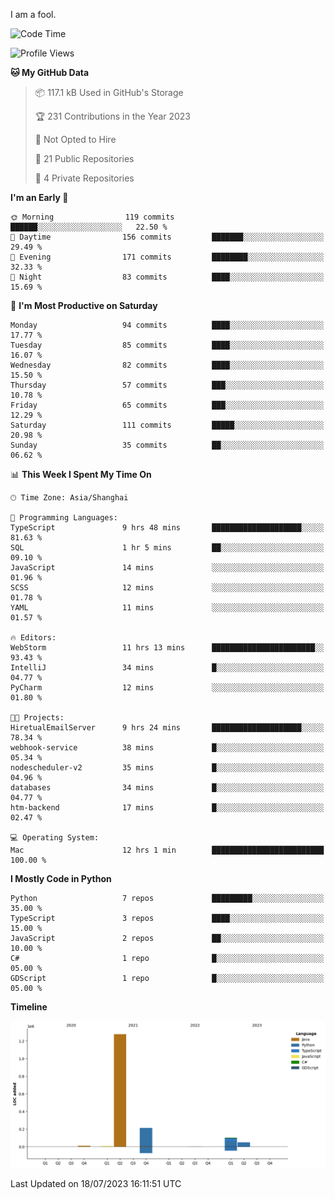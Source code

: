 I am a fool.

<!--START_SECTION:waka-->
![Code Time](http://img.shields.io/badge/Code%20Time-545%20hrs%209%20mins-blue)

![Profile Views](http://img.shields.io/badge/Profile%20Views-0-blue)

**🐱 My GitHub Data** 

> 📦 117.1 kB Used in GitHub's Storage 
 > 
> 🏆 231 Contributions in the Year 2023
 > 
> 🚫 Not Opted to Hire
 > 
> 📜 21 Public Repositories 
 > 
> 🔑 4 Private Repositories 
 > 
**I'm an Early 🐤** 

```text
🌞 Morning                119 commits         ██████░░░░░░░░░░░░░░░░░░░   22.50 % 
🌆 Daytime                156 commits         ███████░░░░░░░░░░░░░░░░░░   29.49 % 
🌃 Evening                171 commits         ████████░░░░░░░░░░░░░░░░░   32.33 % 
🌙 Night                  83 commits          ████░░░░░░░░░░░░░░░░░░░░░   15.69 % 
```
📅 **I'm Most Productive on Saturday** 

```text
Monday                   94 commits          ████░░░░░░░░░░░░░░░░░░░░░   17.77 % 
Tuesday                  85 commits          ████░░░░░░░░░░░░░░░░░░░░░   16.07 % 
Wednesday                82 commits          ████░░░░░░░░░░░░░░░░░░░░░   15.50 % 
Thursday                 57 commits          ███░░░░░░░░░░░░░░░░░░░░░░   10.78 % 
Friday                   65 commits          ███░░░░░░░░░░░░░░░░░░░░░░   12.29 % 
Saturday                 111 commits         █████░░░░░░░░░░░░░░░░░░░░   20.98 % 
Sunday                   35 commits          ██░░░░░░░░░░░░░░░░░░░░░░░   06.62 % 
```


📊 **This Week I Spent My Time On** 

```text
🕑︎ Time Zone: Asia/Shanghai

💬 Programming Languages: 
TypeScript               9 hrs 48 mins       ████████████████████░░░░░   81.63 % 
SQL                      1 hr 5 mins         ██░░░░░░░░░░░░░░░░░░░░░░░   09.10 % 
JavaScript               14 mins             ░░░░░░░░░░░░░░░░░░░░░░░░░   01.96 % 
SCSS                     12 mins             ░░░░░░░░░░░░░░░░░░░░░░░░░   01.78 % 
YAML                     11 mins             ░░░░░░░░░░░░░░░░░░░░░░░░░   01.57 % 

🔥 Editors: 
WebStorm                 11 hrs 13 mins      ███████████████████████░░   93.43 % 
IntelliJ                 34 mins             █░░░░░░░░░░░░░░░░░░░░░░░░   04.77 % 
PyCharm                  12 mins             ░░░░░░░░░░░░░░░░░░░░░░░░░   01.80 % 

🐱‍💻 Projects: 
HiretualEmailServer      9 hrs 24 mins       ████████████████████░░░░░   78.34 % 
webhook-service          38 mins             █░░░░░░░░░░░░░░░░░░░░░░░░   05.34 % 
nodescheduler-v2         35 mins             █░░░░░░░░░░░░░░░░░░░░░░░░   04.96 % 
databases                34 mins             █░░░░░░░░░░░░░░░░░░░░░░░░   04.77 % 
htm-backend              17 mins             █░░░░░░░░░░░░░░░░░░░░░░░░   02.47 % 

💻 Operating System: 
Mac                      12 hrs 1 min        █████████████████████████   100.00 % 
```

**I Mostly Code in Python** 

```text
Python                   7 repos             █████████░░░░░░░░░░░░░░░░   35.00 % 
TypeScript               3 repos             ████░░░░░░░░░░░░░░░░░░░░░   15.00 % 
JavaScript               2 repos             ██░░░░░░░░░░░░░░░░░░░░░░░   10.00 % 
C#                       1 repo              █░░░░░░░░░░░░░░░░░░░░░░░░   05.00 % 
GDScript                 1 repo              █░░░░░░░░░░░░░░░░░░░░░░░░   05.00 % 
```



**Timeline**

![Lines of Code chart](https://raw.githubusercontent.com/VeejaLiu/VeejaLiu/master/assets/bar_graph.png)


 Last Updated on 18/07/2023 16:11:51 UTC
<!--END_SECTION:waka-->
